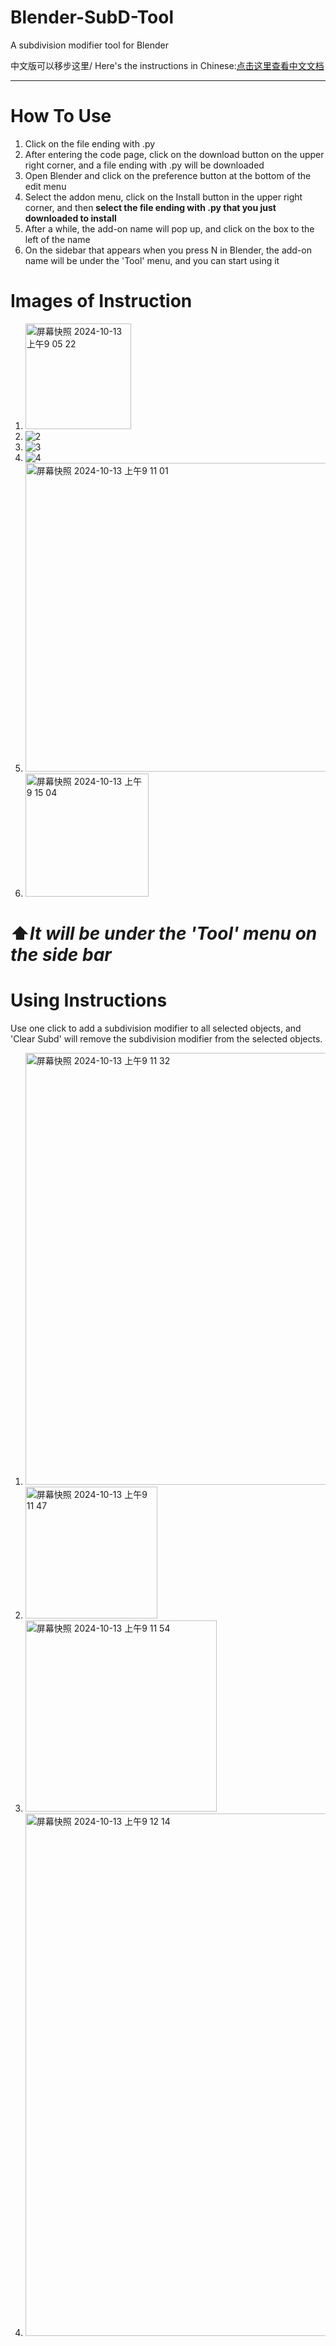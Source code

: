 # Blender-SubD-Tool
A subdivision modifier tool for Blender


中文版可以移步这里/ Here's the instructions in Chinese:[点击这里查看中文文档](README_CN.md)

***

# How To Use
1. Click on the file ending with .py
2. After entering the code page, click on the download button on the upper right corner, and a file ending with .py will be downloaded
3. Open Blender and click on the preference button at the bottom of the edit menu
4. Select the addon menu, click on the Install button in the upper right corner, and then **select the file ending with .py that you just downloaded to install**
5. After a while, the add-on name will pop up, and click on the box to the left of the name
6. On the sidebar that appears when you press N in Blender, the add-on name will be under the 'Tool' menu, and you can start using it


# Images of Instruction
1. <img width="169" alt="屏幕快照 2024-10-13 上午9 05 22" src="https://github.com/user-attachments/assets/c6a2e40c-389e-4ed8-a199-bda8b6c520df">
2. ![2](https://github.com/user-attachments/assets/c4f2403b-35e0-42c2-8187-300587da1549)
3. ![3](https://github.com/user-attachments/assets/6bf58a6f-d924-4632-833e-9aab6c0909c2)
4. ![4](https://github.com/user-attachments/assets/7d56364a-972a-4048-8bf2-d3563ce71b60)
5. <img width="494" alt="屏幕快照 2024-10-13 上午9 11 01" src="https://github.com/user-attachments/assets/4a51477e-b3e4-4510-a923-12a520c2fa2d">
6. <img width="197" alt="屏幕快照 2024-10-13 上午9 15 04" src="https://github.com/user-attachments/assets/efaa8f23-1278-4814-9e8c-76eb855acabc">
# ⬆️*It will be under the 'Tool' menu on the side bar*

# Using Instructions
Use one click to add a subdivision modifier to all selected objects, and 'Clear Subd' will remove the subdivision modifier from the selected objects.
1. <img width="691" alt="屏幕快照 2024-10-13 上午9 11 32" src="https://github.com/user-attachments/assets/cbfed6de-8f87-4356-9f15-6d2178785c59">
2. <img width="211" alt="屏幕快照 2024-10-13 上午9 11 47" src="https://github.com/user-attachments/assets/9f8bfaa0-70b9-4d3c-829c-79e1cb67d25d">
3. <img width="306" alt="屏幕快照 2024-10-13 上午9 11 54" src="https://github.com/user-attachments/assets/0701b708-e282-4c66-bd5c-b2ea93d4b731">
4. <img width="836" alt="屏幕快照 2024-10-13 上午9 12 14" src="https://github.com/user-attachments/assets/a1baa155-6848-4189-9f5d-e10b5f0b2dfc">

